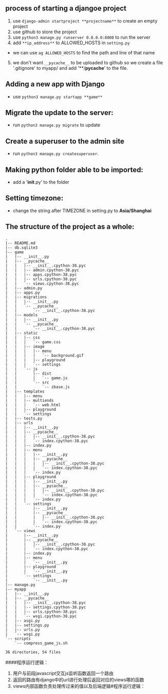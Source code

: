 ## process of starting a djangoe project

1. use `django-admin startproject **projectname**` to create an empty project
2. use github to store the project
3. use `python3 manage.py runserver 0.0.0.0:8000` to run the server
4. add `**ip_address**` to ALLOWED_HOSTS in `setting.py`
* we can use `ag ALLOWED_HOSTS` to find the path and line of that name
5. we don't want `__pycache__` to be uploaded to github so we create a file '.gitignore' to myapp/ and add '**/__pycache__' to the file.

## Adding a new app with Django
* use `python3 manage.py startapp **game**`

## Migrate the update to the server:
* run `python3 manage.py migrate` to update

## Create a superuser to the admin site
* run `python3 manage.py createsuperuser`.

## Making python folder able to be imported:
* add a '__init__.py' to the folder

## Setting timezone:
* change the string after TIMEZONE in setting.py to **Asia/Shanghai**

## The structure of the project as a whole:
```
.
|-- README.md
|-- db.sqlite3
|-- game
|   |-- __init__.py
|   |-- __pycache__
|   |   |-- __init__.cpython-38.pyc
|   |   |-- admin.cpython-38.pyc
|   |   |-- apps.cpython-38.pyc
|   |   |-- urls.cpython-38.pyc
|   |   `-- views.cpython-38.pyc
|   |-- admin.py
|   |-- apps.py
|   |-- migrations
|   |   |-- __init__.py
|   |   `-- __pycache__
|   |       `-- __init__.cpython-38.pyc
|   |-- models
|   |   |-- __init__.py
|   |   `-- __pycache__
|   |       `-- __init__.cpython-38.pyc
|   |-- static
|   |   |-- css
|   |   |   `-- game.css
|   |   |-- image
|   |   |   |-- menu
|   |   |   |   `-- background.gif
|   |   |   |-- playground
|   |   |   `-- settings
|   |   `-- js
|   |       |-- dist
|   |       |   `-- game.js
|   |       `-- src
|   |           `-- zbase.js
|   |-- templates
|   |   |-- menu
|   |   |-- multiends
|   |   |   `-- web.html
|   |   |-- playground
|   |   `-- settings
|   |-- tests.py
|   |-- urls
|   |   |-- __init__.py
|   |   |-- __pycache__
|   |   |   |-- __init__.cpython-38.pyc
|   |   |   `-- index.cpython-38.pyc
|   |   |-- index.py
|   |   |-- menu
|   |   |   |-- __init__.py
|   |   |   |-- __pycache__
|   |   |   |   |-- __init__.cpython-38.pyc
|   |   |   |   `-- index.cpython-38.pyc
|   |   |   `-- index.py
|   |   |-- playground
|   |   |   |-- __init__.py
|   |   |   |-- __pycache__
|   |   |   |   |-- __init__.cpython-38.pyc
|   |   |   |   `-- index.cpython-38.pyc
|   |   |   `-- index.py
|   |   `-- settings
|   |       |-- __init__.py
|   |       |-- __pycache__
|   |       |   |-- __init__.cpython-38.pyc
|   |       |   `-- index.cpython-38.pyc
|   |       `-- index.py
|   `-- views
|       |-- __init__.py
|       |-- __pycache__
|       |   |-- __init__.cpython-38.pyc
|       |   `-- index.cpython-38.pyc
|       |-- index.py
|       |-- menu
|       |   `-- __init__.py
|       |-- playground
|       |   `-- __init__.py
|       `-- settings
|           `-- __init__.py
|-- manage.py
|-- myapp
|   |-- __init__.py
|   |-- __pycache__
|   |   |-- __init__.cpython-38.pyc
|   |   |-- settings.cpython-38.pyc
|   |   |-- urls.cpython-38.pyc
|   |   `-- wsgi.cpython-38.pyc
|   |-- asgi.py
|   |-- settings.py
|   |-- urls.py
|   `-- wsgi.py
`-- scripts
    `-- compress_game_js.sh

36 directories, 54 files
```


####程序运行逻辑：
1. 用户与前段javascript交互js监听函数返回一个路由
2. 返回的路由有django中的url进行处理后返回对应的views哪的函数
3. views内部函数负责处理传过来的值以及后端逻辑#程序运行逻辑：
